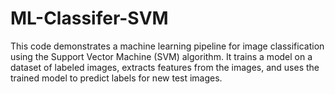 # ML-Classifer-SVM
This code demonstrates a machine learning pipeline for image classification using the Support Vector Machine (SVM) algorithm. It trains a model on a dataset of labeled images, extracts features from the images, and uses the trained model to predict labels for new test images.
